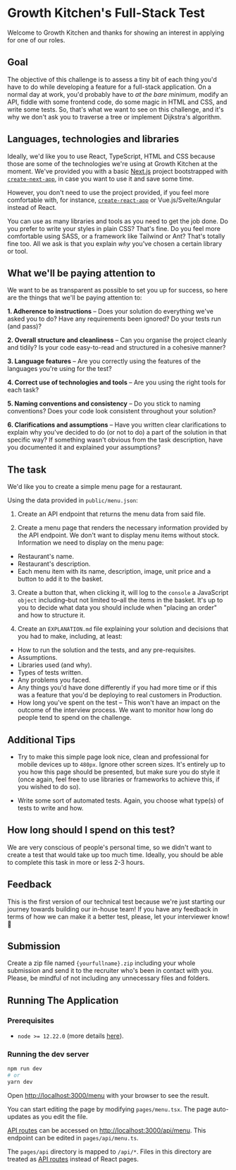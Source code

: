 # Growth Kitchen's Full-Stack Test

Welcome to Growth Kitchen and thanks for showing an interest in applying for one of our roles. 

## Goal

The objective of this challenge is to assess a tiny bit of each thing you'd have to do while developing a feature for a full-stack application. On a normal day at work, you'd probably have to _at the bare minimum_, modify an API, fiddle with some frontend code, do some magic in HTML and CSS, and write some tests. So, that's what we want to see on this challenge, and it's why we don't ask you to traverse a tree or implement Dijkstra's algorithm.

## Languages, technologies and libraries

Ideally, we'd like you to use React, TypeScript, HTML and CSS because those are some of the technologies we're using at Growth Kitchen at the moment. We've provided you with a basic [Next.js](https://nextjs.org/) project bootstrapped with [`create-next-app`](https://github.com/vercel/next.js/tree/canary/packages/create-next-app), in case you want to use it and save some time.

However, you don't need to use the project provided, if you feel more comfortable with, for instance, [`create-react-app`](https://reactjs.org/docs/create-a-new-react-app.html#create-react-app) or Vue.js/Svelte/Angular instead of React.

You can use as many libraries and tools as you need to get the job done. Do you prefer to write your styles in plain CSS? That's fine. Do you feel more comfortable using SASS, or a framework like Tailwind or Ant? That's totally fine too. All we ask is that you explain _why_ you've chosen a certain library or tool.

## What we'll be paying attention to

We want to be as transparent as possible to set you up for success, so here are the things that we'll be paying attention to:

**1. Adherence to instructions** – Does your solution do everything we've asked you to do? Have any requirements been ignored? Do your tests run (and pass)?

**2. Overall structure and cleanliness** – Can you organise the project cleanly and tidily? Is your code easy-to-read and structured in a cohesive manner? 

**3. Language features** – Are you correctly using the features of the languages you're using for the test?

**4. Correct use of technologies and tools** – Are you using the right tools for each task? 

**5. Naming conventions and consistency** – Do you stick to naming conventions? Does your code look consistent throughout your solution?

**6. Clarifications and assumptions** – Have you written clear clarifications to explain why you've decided to do (or not to do) a part of the solution in that specific way? If something wasn't obvious from the task description, have you documented it and explained your assumptions?

## The task

We'd like you to create a simple menu page for a restaurant.

Using the data provided in `public/menu.json`:

1. Create an API endpoint that returns the menu data from said file.

2. Create a menu page that renders the necessary information provided by the API endpoint. We don't want to display menu items without stock. Information we need to display on the menu page:
- Restaurant's name.
- Restaurant's description.
- Each menu item with its name, description, image, unit price and a button to add it to the basket.

3. Create a button that, when clicking it, will log to the `console` a JavaScript `object` including–but not limited to–all the items in the basket. It's up to you to decide what data you should include when "placing an order" and how to structure it.

4. Create an `EXPLANATION.md` file explaining your solution and decisions that you had to make, including, at least:
- How to run the solution and the tests, and any pre-requisites.
- Assumptions.
- Libraries used (and why).
- Types of tests written.
- Any problems you faced.
- Any things you'd have done differently if you had more time or if this was a feature that you'd be deploying to real customers in Production.
- How long you've spent on the test – This won't have an impact on the outcome of the interview process. We want to monitor how long do people tend to spend on the challenge.

## Additional Tips

- Try to make this simple page look nice, clean and professional for mobile devices up to `480px`. Ignore other screen sizes. It's entirely up to you how this page should be presented, but make sure you do style it (once again, feel free to use libraries or frameworks to achieve this, if you wished to do so).

- Write some sort of automated tests. Again, you choose what type(s) of tests to write and how.

## How long should I spend on this test?

We are very conscious of people's personal time, so we didn't want to create a test that would take up too much time. Ideally, you should be able to complete this task in more or less 2-3 hours.

## Feedback

This is the first version of our technical test because we're just starting our journey towards building our in-house team! If you have any feedback in terms of how we can make it a better test, please, let your interviewer know! 🙏

## Submission

Create a zip file named `{yourfullname}.zip` including your whole submission and send it to the recruiter who's been in contact with you. Please, be mindful of not including any unnecessary files and folders.

## Running The Application

### Prerequisites

- `node >= 12.22.0` (more details [here](https://nextjs.org/docs/upgrading)).

### Running the dev server

```bash
npm run dev
# or
yarn dev
```

Open [http://localhost:3000/menu](http://localhost:3000/menu) with your browser to see the result.

You can start editing the page by modifying `pages/menu.tsx`. The page auto-updates as you edit the file.

[API routes](https://nextjs.org/docs/api-routes/introduction) can be accessed on [http://localhost:3000/api/menu](http://localhost:3000/api/menu). This endpoint can be edited in `pages/api/menu.ts`.

The `pages/api` directory is mapped to `/api/*`. Files in this directory are treated as [API routes](https://nextjs.org/docs/api-routes/introduction) instead of React pages.